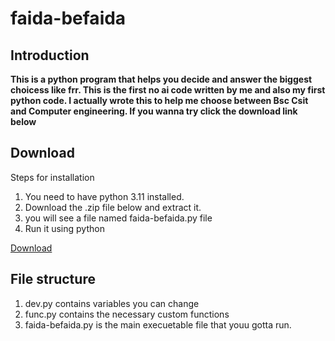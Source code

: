 # faida-befaida
## Introduction
**This is a python program that helps you decide and answer the biggest choicess like frr. This is the first no ai code written by me and also my first python code. I actually wrote this to help me choose between Bsc Csit and Computer engineering. If you wanna try click the download link below**
## Download
 Steps for installation
 1. You need to have python 3.11 installed.
 2. Download the .zip file below and extract it.
 3. you will see a file named faida-befaida.py file
 4. Run it using python
    
[Download](https://github.com/arkybruh7/faida-befaida/archive/refs/heads/main.zip)

## File structure
 1. dev.py contains variables you can change
 2. func.py contains the necessary custom functions
 3. faida-befaida.py is the main execuetable file that youu gotta run. 
